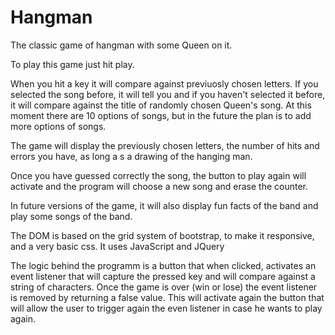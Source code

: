# Hangman
The classic game of hangman with some Queen on it.

To play this game just hit play.

When you hit a key it will compare against previuosly chosen letters. If you selected the song before, it will tell you and if you haven't selected it before, it will compare against the title of randomly chosen Queen's song. At this moment there are 10 options of songs, but in the future the plan is to add more options of songs.

The game will display the previously chosen letters, the number of hits and errors you have, as long a s a drawing of the hanging man. 

Once you have guessed correctly the song, the button to play again will activate and the program will choose a new song and erase the counter.

In future versions of the game, it will also display fun facts of the band and play some songs of the band.

The DOM is based on the grid system of bootstrap, to make it responsive, and a very basic css.
It uses JavaScript and JQuery

The logic behind the programm is a button that when clicked, activates an event listener that will capture the pressed key and will compare against a string of characters. Once the game is over (win or lose) the event listener is removed by returning a false value. This will activate again the button that will allow the user to trigger again the even listener in case he wants to play again.

